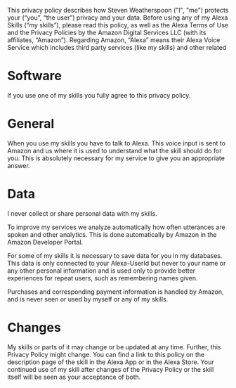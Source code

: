 This privacy policy describes how Steven Weatherspoon ("I", "me") protects your (“you”, “the user”) privacy and your data. Before using any of my Alexa Skills (“my skills”), please read this policy, as well as the Alexa Terms of Use and the Privacy Policies by the Amazon Digital Services LLC (with its affiliates, “Amazon”).
Regarding Amazon, “Alexa” means their Alexa Voice Service which includes third party services (like my skills) and other related
# Software

If you use one of my skills you fully agree to this privacy policy.
# General

When you use my skills you have to talk to Alexa. This voice input is sent to Amazon and us where it is used to understand what the skill should do for you. This is absolutely necessary for my service to give you an appropriate answer.
# Data

I never collect or share personal data with my skills.

To improve my services we analyze automatically how often utterances are spoken and other analytics. This is done automatically by Amazon in the Amazon Developer Portal.

For some of my skills it is necessary to save data for you in my databases. This data is only connected to your Alexa-UserId but never to your name or any other personal information and is used only to provide better experiences for repeat users, such as remembering names given.

Purchases and corresponding payment information is handled by Amazon, and is never seen or used by myself or any of my skills.
# Changes

My skills or parts of it may change or be updated at any time. Further, this Privacy Policy might change. You can find a link to this policy on the description page of the skill in the Alexa App or in the Alexa Store. Your continued use of my skill after changes of the Privacy Policy or the skill itself will be seen as your acceptance of both.
